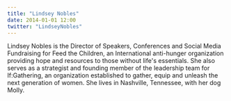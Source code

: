 ```yaml
---
title: "Lindsey Nobles"
date: 2014-01-01 12:00
twitter: "LindseyNobles"
---
```


Lindsey Nobles is the Director of Speakers, Conferences and Social Media Fundraising for Feed the Children, an International anti-hunger organization providing hope and resources to those without life's essentials. She also serves as a strategist and founding member of the leadership team for If:Gathering, an organization established to gather, equip and unleash the next generation of women. She lives in Nashville, Tennessee, with her dog Molly.
